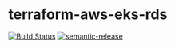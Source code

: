 # terraform-aws-eks-rds

[![Build Status](https://travis-ci.com/clusterfrak-dynamics/terraform-aws-eks-rds.svg?branch=master)](https://travis-ci.com/clusterfrak-dynamics/terraform-aws-eks-rds)
[![semantic-release](https://img.shields.io/badge/%20%20%F0%9F%93%A6%F0%9F%9A%80-semantic--release-e10079.svg)](https://github.com/semantic-release/semantic-release)
